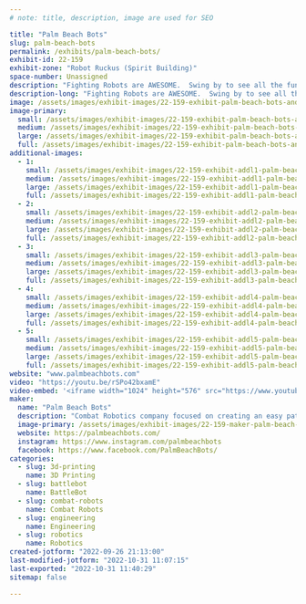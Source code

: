 ```yaml
---
# note: title, description, image are used for SEO

title: "Palm Beach Bots"
slug: palm-beach-bots
permalink: /exhibits/palm-beach-bots/
exhibit-id: 22-159
exhibit-zone: "Robot Ruckus (Spirit Building)"
space-number: Unassigned
description: "Fighting Robots are AWESOME.  Swing by to see all the fun stuff and maybe even build your own!!"
description-long: "Fighting Robots are AWESOME.  Swing by to see all the fun stuff and maybe build your own!!"
image: /assets/images/exhibit-images/22-159-exhibit-palm-beach-bots-andrea-crowd-pic-large.jpg
image-primary: 
  small: /assets/images/exhibit-images/22-159-exhibit-palm-beach-bots-andrea-crowd-pic-small.jpg
  medium: /assets/images/exhibit-images/22-159-exhibit-palm-beach-bots-andrea-crowd-pic-medium.jpg
  large: /assets/images/exhibit-images/22-159-exhibit-palm-beach-bots-andrea-crowd-pic-large.jpg
  full: /assets/images/exhibit-images/22-159-exhibit-palm-beach-bots-andrea-crowd-pic-full.jpg
additional-images: 
  - 1:
    small: /assets/images/exhibit-images/22-159-exhibit-addl1-palm-beach-bots-andy-crowd-pic-small.jpg
    medium: /assets/images/exhibit-images/22-159-exhibit-addl1-palm-beach-bots-andy-crowd-pic-medium.jpg
    large: /assets/images/exhibit-images/22-159-exhibit-addl1-palm-beach-bots-andy-crowd-pic-large.jpg
    full: /assets/images/exhibit-images/22-159-exhibit-addl1-palm-beach-bots-andy-crowd-pic-full.jpg
  - 2:
    small: /assets/images/exhibit-images/22-159-exhibit-addl2-palm-beach-bots-finals-pic-small.jpg
    medium: /assets/images/exhibit-images/22-159-exhibit-addl2-palm-beach-bots-finals-pic-medium.jpg
    large: /assets/images/exhibit-images/22-159-exhibit-addl2-palm-beach-bots-finals-pic-large.jpg
    full: /assets/images/exhibit-images/22-159-exhibit-addl2-palm-beach-bots-finals-pic-full.jpg
  - 3:
    small: /assets/images/exhibit-images/22-159-exhibit-addl3-palm-beach-bots-jeff-crowd-shot-small.jpg
    medium: /assets/images/exhibit-images/22-159-exhibit-addl3-palm-beach-bots-jeff-crowd-shot-medium.jpg
    large: /assets/images/exhibit-images/22-159-exhibit-addl3-palm-beach-bots-jeff-crowd-shot-large.jpg
    full: /assets/images/exhibit-images/22-159-exhibit-addl3-palm-beach-bots-jeff-crowd-shot-full.jpg
  - 4:
    small: /assets/images/exhibit-images/22-159-exhibit-addl4-palm-beach-bots-pxl-20211113-173115834-mp-1-small.jpg
    medium: /assets/images/exhibit-images/22-159-exhibit-addl4-palm-beach-bots-pxl-20211113-173115834-mp-1-medium.jpg
    large: /assets/images/exhibit-images/22-159-exhibit-addl4-palm-beach-bots-pxl-20211113-173115834-mp-1-large.jpg
    full: /assets/images/exhibit-images/22-159-exhibit-addl4-palm-beach-bots-pxl-20211113-173115834-mp-1-full.jpg
  - 5:
    small: /assets/images/exhibit-images/22-159-exhibit-addl5-palm-beach-bots-trophies-small.jpg
    medium: /assets/images/exhibit-images/22-159-exhibit-addl5-palm-beach-bots-trophies-medium.jpg
    large: /assets/images/exhibit-images/22-159-exhibit-addl5-palm-beach-bots-trophies-large.jpg
    full: /assets/images/exhibit-images/22-159-exhibit-addl5-palm-beach-bots-trophies-full.jpg
website: "www.palmbeachbots.com"
video: "https://youtu.be/rSPo42bxamE"
video-embed: '<iframe width="1024" height="576" src="https://www.youtube.com/embed/rSPo42bxamE?feature=oembed" frameborder="0" allow="accelerometer; autoplay; clipboard-write; encrypted-media; gyroscope; picture-in-picture" allowfullscreen title="Palm Beach Bots at Supercon Miami 2022"></iframe>'
maker: 
  name: "Palm Beach Bots"
  description: "Combat Robotics company focused on creating an easy path to entry to help grow the sport as well as STEM learning for all ages.  Everything from kits and parts to events.  We can help you grow from day one to a mature builder.  "
  image-primary: /assets/images/exhibit-images/22-159-maker-palm-beach-bots-palmbeachbotslogosquareblack2inch-medium.jpg
  website: https://palmbeachbots.com/
  instagram: https://www.instagram.com/palmbeachbots
  facebook: https://www.facebook.com/PalmBeachBots/
categories: 
  - slug: 3d-printing
    name: 3D Printing
  - slug: battlebot
    name: BattleBot
  - slug: combat-robots
    name: Combat Robots
  - slug: engineering
    name: Engineering
  - slug: robotics
    name: Robotics
created-jotform: "2022-09-26 21:13:00"
last-modified-jotform: "2022-10-31 11:07:15"
last-exported: "2022-10-31 11:40:29"
sitemap: false

---
```

